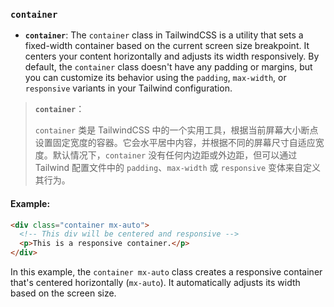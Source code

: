 ### `container`

- **`container`**: The `container` class in TailwindCSS is a utility that sets a fixed-width container based on the current screen size breakpoint. It centers your content horizontally and adjusts its width responsively. By default, the `container` class doesn't have any padding or margins, but you can customize its behavior using the `padding`, `max-width`, or `responsive` variants in your Tailwind configuration.

> **`container`**：
>
> <audio src="..\..\mp3\`container` 类是 .mp3"></audio>
>
> `container` 类是 TailwindCSS 中的一个实用工具，根据当前屏幕大小断点设置固定宽度的容器。它会水平居中内容，并根据不同的屏幕尺寸自适应宽度。默认情况下，`container` 没有任何内边距或外边距，但可以通过 Tailwind 配置文件中的 `padding`、`max-width` 或 `responsive` 变体来自定义其行为。

#### Example:

```html
<div class="container mx-auto">
  <!-- This div will be centered and responsive -->
  <p>This is a responsive container.</p>
</div>
```

In this example, the `container mx-auto` class creates a responsive container that's centered horizontally (`mx-auto`). It automatically adjusts its width based on the screen size.